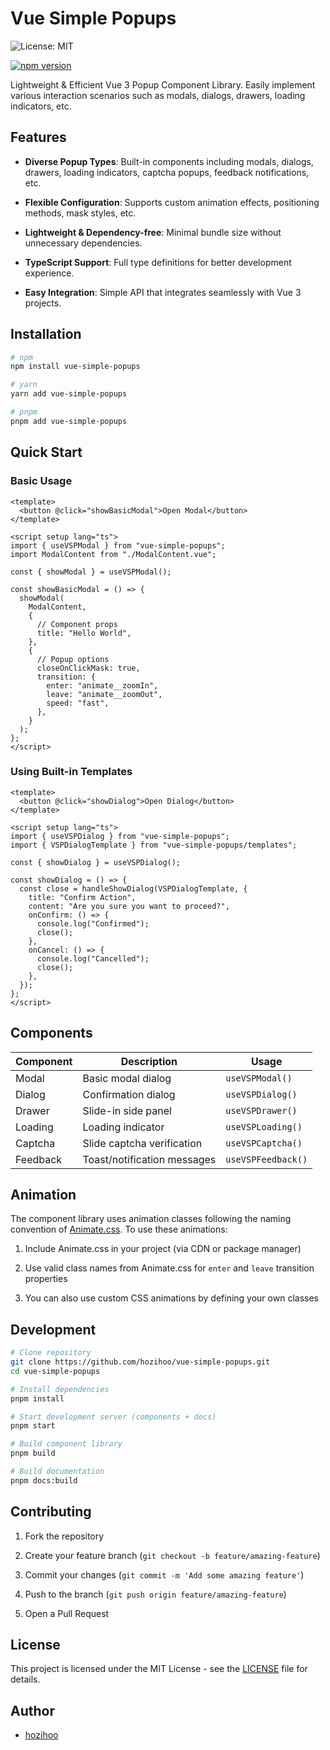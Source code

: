# Vue Simple Popups

![License: MIT](https://img.shields.io/badge/License-MIT-yellow.svg)

[![npm version](https://badge.fury.io/js/vue-simple-popups.svg)](https://www.npmjs.com/package/vue-simple-popups)

Lightweight & Efficient Vue 3 Popup Component Library. Easily implement various interaction scenarios such as modals, dialogs, drawers, loading indicators, etc.

## Features

- **Diverse Popup Types**: Built-in components including modals, dialogs, drawers, loading indicators, captcha popups, feedback notifications, etc.

- **Flexible Configuration**: Supports custom animation effects, positioning methods, mask styles, etc.

- **Lightweight & Dependency-free**: Minimal bundle size without unnecessary dependencies.

- **TypeScript Support**: Full type definitions for better development experience.

- **Easy Integration**: Simple API that integrates seamlessly with Vue 3 projects.

## Installation

```bash
# npm
npm install vue-simple-popups

# yarn
yarn add vue-simple-popups

# pnpm
pnpm add vue-simple-popups
```

## Quick Start

### Basic Usage

```vue
<template>
  <button @click="showBasicModal">Open Modal</button>
</template>

<script setup lang="ts">
import { useVSPModal } from "vue-simple-popups";
import ModalContent from "./ModalContent.vue";

const { showModal } = useVSPModal();

const showBasicModal = () => {
  showModal(
    ModalContent,
    {
      // Component props
      title: "Hello World",
    },
    {
      // Popup options
      closeOnClickMask: true,
      transition: {
        enter: "animate__zoomIn",
        leave: "animate__zoomOut",
        speed: "fast",
      },
    }
  );
};
</script>
```

### Using Built-in Templates

```vue
<template>
  <button @click="showDialog">Open Dialog</button>
</template>

<script setup lang="ts">
import { useVSPDialog } from "vue-simple-popups";
import { VSPDialogTemplate } from "vue-simple-popups/templates";

const { showDialog } = useVSPDialog();

const showDialog = () => {
  const close = handleShowDialog(VSPDialogTemplate, {
    title: "Confirm Action",
    content: "Are you sure you want to proceed?",
    onConfirm: () => {
      console.log("Confirmed");
      close();
    },
    onCancel: () => {
      console.log("Cancelled");
      close();
    },
  });
};
</script>
```

## Components

| Component | Description                 | Usage              |
| --------- | --------------------------- | ------------------ |
| Modal     | Basic modal dialog          | `useVSPModal()`    |
| Dialog    | Confirmation dialog         | `useVSPDialog()`   |
| Drawer    | Slide-in side panel         | `useVSPDrawer()`   |
| Loading   | Loading indicator           | `useVSPLoading()`  |
| Captcha   | Slide captcha verification  | `useVSPCaptcha()`  |
| Feedback  | Toast/notification messages | `useVSPFeedback()` |

## Animation

The component library uses animation classes following the naming convention of [Animate.css](https://animate.style/). To use these animations:

1. Include Animate.css in your project (via CDN or package manager)

2. Use valid class names from Animate.css for `enter` and `leave` transition properties

3. You can also use custom CSS animations by defining your own classes

## Development

```bash
# Clone repository
git clone https://github.com/hozihoo/vue-simple-popups.git
cd vue-simple-popups

# Install dependencies
pnpm install

# Start development server (components + docs)
pnpm start

# Build component library
pnpm build

# Build documentation
pnpm docs:build
```

## Contributing

1. Fork the repository

2. Create your feature branch (`git checkout -b feature/amazing-feature`)

3. Commit your changes (`git commit -m 'Add some amazing feature'`)

4. Push to the branch (`git push origin feature/amazing-feature`)

5. Open a Pull Request

## License

This project is licensed under the MIT License - see the [LICENSE](LICENSE) file for details.

## Author

- [hozihoo](https://github.com/hozihoo)
